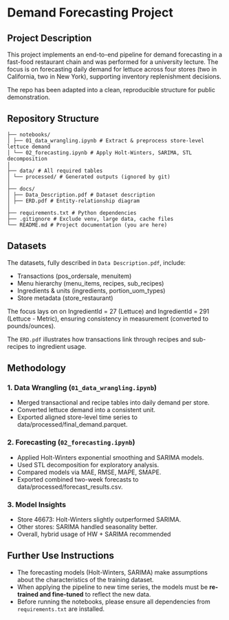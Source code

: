 # Demand Forecasting Project

## Project Description
This project implements an end-to-end pipeline for demand forecasting in a fast-food restaurant chain and was performed for a university lecture.
The focus is on forecasting daily demand for lettuce across four stores (two in California, two in New York), supporting inventory replenishment decisions.

The repo has been adapted into a clean, reproducible structure for public demonstration.

## Repository Structure
```
├── notebooks/
│ ├── 01_data_wrangling.ipynb # Extract & preprocess store-level lettuce demand
│ └── 02_forecasting.ipynb # Apply Holt-Winters, SARIMA, STL decomposition
│
├── data/ # All required tables
│ └── processed/ # Generated outputs (ignored by git)
│
├── docs/
│ ├── Data_Description.pdf # Dataset description
│ ├── ERD.pdf # Entity-relationship diagram
│
├── requirements.txt # Python dependencies
├── .gitignore # Exclude venv, large data, cache files
└── README.md # Project documentation (you are here)
```

## Datasets
The datasets, fully described in `Data Description.pdf`, include:
- Transactions (pos_ordersale, menuitem)
- Menu hierarchy (menu_items, recipes, sub_recipes)
- Ingredients & units (ingredients, portion_uom_types)
- Store metadata (store_restaurant)

The focus lays on on IngredientId = 27 (Lettuce) and IngredientId = 291 (Lettuce - Metric), ensuring consistency in measurement (converted to pounds/ounces).

The `ERD.pdf` illustrates how transactions link through recipes and sub-recipes to ingredient usage.

## Methodology
### 1. Data Wrangling (`01_data_wrangling.ipynb`)
- Merged transactional and recipe tables into daily demand per store.
- Converted lettuce demand into a consistent unit.
- Exported aligned store-level time series to data/processed/final_demand.parquet.

### 2. Forecasting (`02_forecasting.ipynb`)
- Applied Holt-Winters exponential smoothing and SARIMA models.
- Used STL decomposition for exploratory analysis.
- Compared models via MAE, RMSE, MAPE, SMAPE.
- Exported combined two-week forecasts to data/processed/forecast_results.csv.

### 3. Model Insights
- Store 46673: Holt-Winters slightly outperformed SARIMA.
- Other stores: SARIMA handled seasonality better.
- Overall, hybrid usage of HW + SARIMA recommended

## Further Use Instructions
- The forecasting models (Holt-Winters, SARIMA) make assumptions about the characteristics of the training dataset.  
- When applying the pipeline to new time series, the models must be **re-trained and fine-tuned** to reflect the new data.  
- Before running the notebooks, please ensure all dependencies from `requirements.txt` are installed.  
